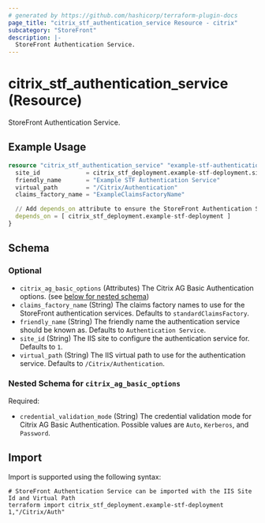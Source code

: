 ```yaml
---
# generated by https://github.com/hashicorp/terraform-plugin-docs
page_title: "citrix_stf_authentication_service Resource - citrix"
subcategory: "StoreFront"
description: |-
  StoreFront Authentication Service.
---
```


# citrix_stf_authentication_service (Resource)

StoreFront Authentication Service.

## Example Usage

```terraform
resource "citrix_stf_authentication_service" "example-stf-authentication-service" {
  site_id             = citrix_stf_deployment.example-stf-deployment.site_id
  friendly_name       = "Example STF Authentication Service"
  virtual_path        = "/Citrix/Authentication"
  claims_factory_name = "ExampleClaimsFactoryName"

  // Add depends_on attribute to ensure the StoreFront Authentication Service is created after the Deployment
  depends_on = [ citrix_stf_deployment.example-stf-deployment ]
}
```

<!-- schema generated by tfplugindocs -->
## Schema

### Optional

- `citrix_ag_basic_options` (Attributes) The Citrix AG Basic Authentication options. (see [below for nested schema](#nestedatt--citrix_ag_basic_options))
- `claims_factory_name` (String) The claims factory names to use for the StoreFront authentication services. Defaults to `standardClaimsFactory`.
- `friendly_name` (String) The friendly name the authentication service should be known as. Defaults to `Authentication Service`.
- `site_id` (String) The IIS site to configure the authentication service for. Defaults to `1`.
- `virtual_path` (String) The IIS virtual path to use for the authentication service. Defaults to `/Citrix/Authentication`.

<a id="nestedatt--citrix_ag_basic_options"></a>
### Nested Schema for `citrix_ag_basic_options`

Required:

- `credential_validation_mode` (String) The credential validation mode for Citrix AG Basic Authentication. Possible values are `Auto`, `Kerberos`, and `Password`.

## Import

Import is supported using the following syntax:

```shell
# StoreFront Authentication Service can be imported with the IIS Site Id and Virtual Path
terraform import citrix_stf_deployment.example-stf-deployment 1,"/Citrix/Auth"
```